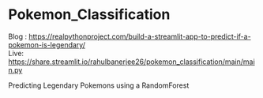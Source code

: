 # Pokemon_Classification

Blog : https://realpythonproject.com/build-a-streamlit-app-to-predict-if-a-pokemon-is-legendary/
<br>
Live: https://share.streamlit.io/rahulbanerjee26/pokemon_classification/main/main.py

 Predicting Legendary Pokemons using a RandomForest
